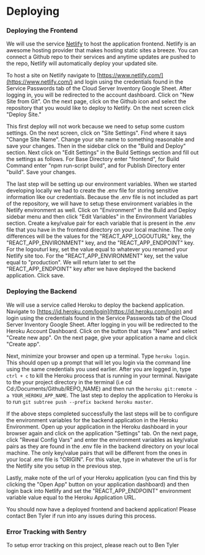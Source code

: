 # Deploying

### Deploying the Frontend
We will use the service [Netlify](https://www.netlify.com/) to host the application frontend. Netlify is an awesome hosting provider that makes hosting static sites a breeze. You can connect a Github repo to their services and anytime updates are pushed to the repo, Netlify will automatically deploy your updated site.

To host a site on Netlify navigate to [https://www.netlify.com/](https://www.netlify.com/) and login using the credentials found in the Service Passwords tab of the Cloud Server Inventory Google Sheet. After logging in, you will be redirected to the account dashboard. Click on "New Site from Git". On the next page, click on the Github icon and select the repository that you would like to deploy to Netlify. On the next screen click "Deploy Site."

This first deploy will not work because we need to setup some custom settings. On the next screen, click on "Site Settings". Find where it says "Change Site Name". Change your site name to something reasonable and save your changes. Then in the sidebar click on the "Build and Deploy" section. Next click on "Edit Settings" in the Build Settings section and fill out the settings as follows. For Base Directory enter "frontend", for Build Command enter "npm run-script build", and for Publish Directory enter "build". Save your changes.

The last step will be setting up our environment variables. When we started developing locally we had to create the .env file for storing sensitive information like our credentials. Because the .env file is not included as part of the repository, we will have to setup these environment variables in the Netlify environment as well. Click on "Environment" in the Build and Deploy sidebar menu and then click "Edit Variables" in the Environment Variables section. Create a key/value pair for each variable that is present in the .env file that you have in the frontend directory on your local machine. The only differences will be the values for the "REACT_APP_LOGOUTURL" key, the "REACT_APP_ENVIRONMENT" key, and the "REACT_APP_ENDPOINT" key. For the logouturl key, set the value equal to whatever you renamed your Netlify site too. For the "REACT_APP_ENVIRONMENT" key, set the value equal to "production". We will return later to set the "REACT_APP_ENDPOINT" key after we have deployed the backend application. Click save.

### Deploying the Backend
We will use a service called Heroku to deploy the backend application. Navigate to [https://id.heroku.com/login](https://id.heroku.com/login) and login using the credentials found in the Service Passwords tab of the Cloud Server Inventory Google Sheet. After logging in you will be redirected to the Heroku Account Dashboard. Click on the button that says "New" and select "Create new app". On the next page, give your application a name and click "Create app".

Next, minimize your browser and open up a terminal. Type `heroku login`. This should open up a prompt that will let you login via the command line using the same credentials you used earlier. After you are logged in, type `ctrl + c` to kill the Heroku process that is running in your terminal. Navigate to the your project directory in the terminal (i.e cd Cd:/Documents/Github/REPO_NAME) and then run the `heroku git:remote -a YOUR_HEROKU_APP_NAME`. The last step to deploy the application to Heroku is to run `git subtree push --prefix backend heroku master`.

If the above steps completed successfully the last steps will be to configure the environment variables for the backend application in the Heroku Environment. Open up your application in the Heroku dashboard in your browser again and click on the application "Settings" tab. On the next page, click "Reveal Config Vars" and enter the environment variables as key/value pairs as they are found in the .env file in the backend directory on your local machine. The only key/value pairs that will be different from the ones in your local .env file is "ORIGIN". For this value, type in whatever the url is for the Netlify site you setup in the previous step.

Lastly, make note of the url of your Heroku application (you can find this by clicking the "Open App" button on your application dashboard) and then login back into Netlify and set the "REACT_APP_ENDPOINT" environment variable value equal to the Heroku Application URL.

You should now have a deployed frontend and backend application! Please contact Ben Tyler if run into any issues during this process.

### Error Tracking with Sentry

To setup error tracking on this project, please reach out to Ben Tyler


